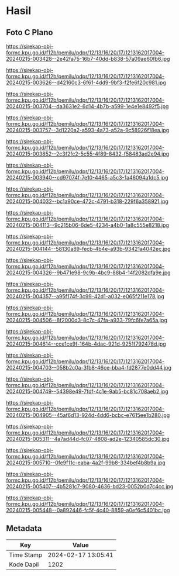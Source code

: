 # Hasil

## Foto C Plano

https://sirekap-obj-formc.kpu.go.id/f12b/pemilu/pdpr/12/13/16/20/17/1213162017004-20240215-003428--2e42fa75-16b7-40dd-b838-57a09ae60fb6.jpg

https://sirekap-obj-formc.kpu.go.id/f12b/pemilu/pdpr/12/13/16/20/17/1213162017004-20240215-003626--d42160c3-6f61-4dd9-9bf3-f2fe6f20c981.jpg

https://sirekap-obj-formc.kpu.go.id/f12b/pemilu/pdpr/12/13/16/20/17/1213162017004-20240215-003704--da3631e2-6d14-4b7b-a599-1e4e1e8492f5.jpg

https://sirekap-obj-formc.kpu.go.id/f12b/pemilu/pdpr/12/13/16/20/17/1213162017004-20240215-003757--3d1220a2-a593-4a73-a52a-9c58926f18ea.jpg

https://sirekap-obj-formc.kpu.go.id/f12b/pemilu/pdpr/12/13/16/20/17/1213162017004-20240215-003852--2c3f2fc2-5c55-4f89-8432-f58483ad2e94.jpg

https://sirekap-obj-formc.kpu.go.id/f12b/pemilu/pdpr/12/13/16/20/17/1213162017004-20240215-003940--cd97074f-7e10-4465-a5c3-1a46094a1dc5.jpg

https://sirekap-obj-formc.kpu.go.id/f12b/pemilu/pdpr/12/13/16/20/17/1213162017004-20240215-004032--bc1a90ce-472c-4791-b318-229f6a358921.jpg

https://sirekap-obj-formc.kpu.go.id/f12b/pemilu/pdpr/12/13/16/20/17/1213162017004-20240215-004113--9c215b06-6de5-4234-a4b0-1a8c555e8218.jpg

https://sirekap-obj-formc.kpu.go.id/f12b/pemilu/pdpr/12/13/16/20/17/1213162017004-20240215-004144--58130a89-fecb-4b4e-a93b-93421a4042ec.jpg

https://sirekap-obj-formc.kpu.go.id/f12b/pemilu/pdpr/12/13/16/20/17/1213162017004-20240215-004326--9b471e98-9c9b-4bc9-88b4-14f2082dfa9e.jpg

https://sirekap-obj-formc.kpu.go.id/f12b/pemilu/pdpr/12/13/16/20/17/1213162017004-20240215-004357--a95f174f-3c99-42d1-a032-e065f211e178.jpg

https://sirekap-obj-formc.kpu.go.id/f12b/pemilu/pdpr/12/13/16/20/17/1213162017004-20240215-004506--8f2000d3-8c7c-47fa-a933-79fc6fe7a65a.jpg

https://sirekap-obj-formc.kpu.go.id/f12b/pemilu/pdpr/12/13/16/20/17/1213162017004-20240215-004614--cce1ce9f-164b-4dac-921d-9251f792478d.jpg

https://sirekap-obj-formc.kpu.go.id/f12b/pemilu/pdpr/12/13/16/20/17/1213162017004-20240215-004703--058b2c0a-3fb8-46ce-bba4-fd2877e0dd44.jpg

https://sirekap-obj-formc.kpu.go.id/f12b/pemilu/pdpr/12/13/16/20/17/1213162017004-20240215-004749--54398e49-7fdf-4c1e-9ab5-bc81c708aeb2.jpg

https://sirekap-obj-formc.kpu.go.id/f12b/pemilu/pdpr/12/13/16/20/17/1213162017004-20240215-004905--45af6d13-924d-4dd6-bcbc-e7615ee1b280.jpg

https://sirekap-obj-formc.kpu.go.id/f12b/pemilu/pdpr/12/13/16/20/17/1213162017004-20240215-005311--4a7ad44d-fc07-4808-ad2e-12340585dc30.jpg

https://sirekap-obj-formc.kpu.go.id/f12b/pemilu/pdpr/12/13/16/20/17/1213162017004-20240215-005710--0fe9f11c-eaba-4a2f-99b8-334bef4b8b9a.jpg

https://sirekap-obj-formc.kpu.go.id/f12b/pemilu/pdpr/12/13/16/20/17/1213162017004-20240215-005407--4b5281c7-9080-4636-bd23-0052b0d7c4cc.jpg

https://sirekap-obj-formc.kpu.go.id/f12b/pemilu/pdpr/12/13/16/20/17/1213162017004-20240215-005448--0a892446-fc5f-4c40-8859-a0ef6c5401bc.jpg


## Metadata

| Key        | Value               |
| ---------- | ------------------- |
| Time Stamp | 2024-02-17 13:05:41 |
| Kode Dapil | 1202                |



